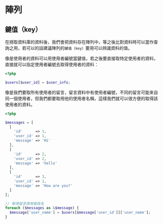 # 陣列

## 鍵值（key）

在撈取資料庫的資料後，我們會把資料存在陣列中，等之後比對資料時可以當作查詢之用，若可以的話建議陣列的`鍵值（key）`要用可以辨識資料的值。

像是使用者的資料可以用使用者編號當鍵值，若之後要直接取特定使用者的資料，直接就可以指定使用者編號去取得使用者的資料：

```php
<?php

$users[$user_id] = $user_info;
```

像是我們要取所有使用者的留言，留言資料中有使用者編號，不同的留言可能來自同一個使用者，但我們都要取用他的使用者名稱，這樣我們就可以很方便的取得該使用者的資料。

```php
<?php

$messages = [
  [
    'id'      => 1,
    'user_id' => 1,
    'message' => 'Hi'
  ],
  [
    'id'      => 2,
    'user_id' => 2,
    'message' => 'hello'
  ],
  [
    'id'      => 3,
    'user_id' => 1,
    'message' => 'How are you?'
  ]
];

// 取得留言使用者姓名
foreach ($messages as &$message) {
  $message['user_name'] = $users[$message['user_id']]['user_name'];
}
```
